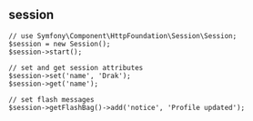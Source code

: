 ## session

	// use Symfony\Component\HttpFoundation\Session\Session;
	$session = new Session();
	$session->start();
	
	// set and get session attributes
	$session->set('name', 'Drak');
	$session->get('name');
	
	// set flash messages
	$session->getFlashBag()->add('notice', 'Profile updated');